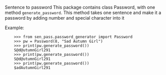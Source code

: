 Sentence to password
This package contains class Password, with one method `generate_password`.
This method takes one sentence and make it a password by adding number and special character into it

Example:
```{python}
    >>> from sen_pass.password_generator import Password
    >>> pw = Password(8, "Sad Autumn Girl")
    >>> print(pw.generate_password())
    S@d@utumnGirl291
    >>> print(pw.generate_password())
    S@d@utumnGirl291
    >>> print(pw.generate_password())
    $adAutumnGirl291
```
